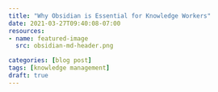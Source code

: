 ```yaml
---
title: "Why Obsidian is Essential for Knowledge Workers"
date: 2021-03-27T09:40:08-07:00
resources:
- name: featured-image
  src: obsidian-md-header.png

categories: [blog post]
tags: [knowledge management]
draft: true
---
```

